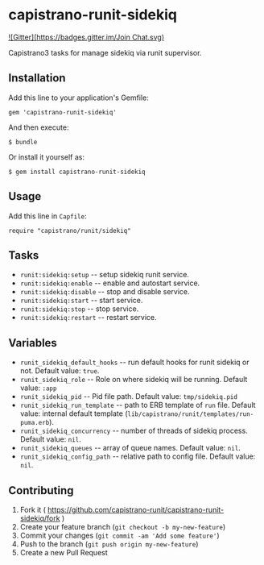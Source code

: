 # capistrano-runit-sidekiq
[![Gitter](https://badges.gitter.im/Join Chat.svg)](https://gitter.im/capistrano-runit/sidekiq?utm_source=badge&utm_medium=badge&utm_campaign=pr-badge&utm_content=badge)

Capistrano3 tasks for manage sidekiq via runit supervisor.

## Installation

Add this line to your application's Gemfile:

    gem 'capistrano-runit-sidekiq'

And then execute:

    $ bundle

Or install it yourself as:

    $ gem install capistrano-runit-sidekiq

## Usage

Add this line in `Capfile`:
```
require "capistrano/runit/sidekiq"
```

## Tasks

* `runit:sidekiq:setup` -- setup sidekiq runit service.
* `runit:sidekiq:enable` -- enable and autostart service.
* `runit:sidekiq:disable` -- stop and disable service.
* `runit:sidekiq:start` -- start service.
* `runit:sidekiq:stop` -- stop service.
* `runit:sidekiq:restart` -- restart service.

## Variables

* `runit_sidekiq_default_hooks` -- run default hooks for runit sidekiq or not. Default value: `true`.
* `runit_sidekiq_role` -- Role on where sidekiq will be running. Default value: `:app`
* `runit_sidekiq_pid` -- Pid file path. Default value: `tmp/sidekiq.pid`
* `runit_sidekiq_run_template` -- path to ERB template of `run` file. Default value: internal default template (`lib/capistrano/runit/templates/run-puma.erb`).
* `runit_sidekiq_concurrency` -- number of threads of sidekiq process. Default value: `nil`.
* `runit_sidekiq_queues` -- array of queue names. Default value: `nil`.
* `runit_sidekiq_config_path` -- relative path to config file. Default value: `nil`.

## Contributing

1. Fork it ( https://github.com/capistrano-runit/capistrano-runit-sidekiq/fork )
2. Create your feature branch (`git checkout -b my-new-feature`)
3. Commit your changes (`git commit -am 'Add some feature'`)
4. Push to the branch (`git push origin my-new-feature`)
5. Create a new Pull Request
